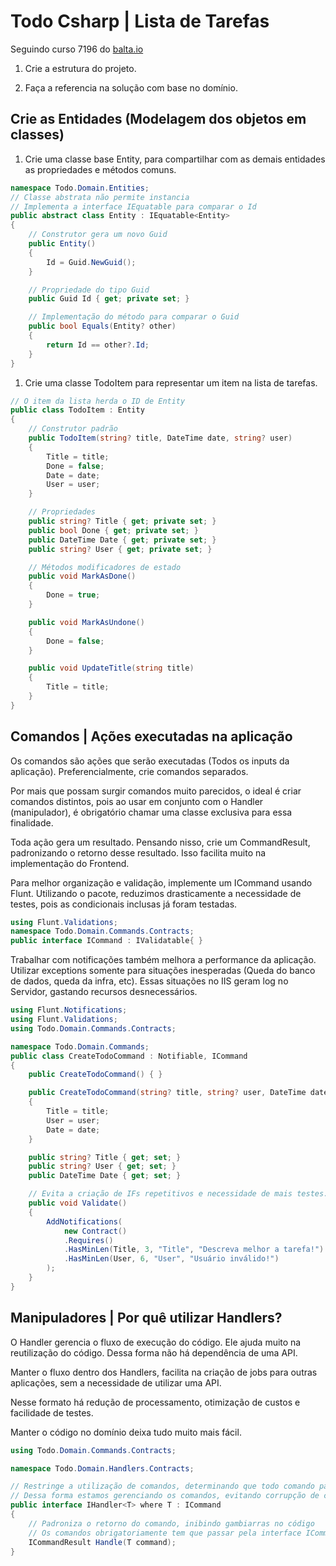 # Todo Csharp | Lista de Tarefas

Seguindo curso 7196 do [balta.io](https://github.com/balta-io/7196)

1. Crie a estrutura do projeto.

1. Faça a referencia na solução com base no domínio.

## Crie as Entidades (Modelagem dos objetos em classes)

1. Crie uma classe base Entity, para compartilhar com as demais entidades as propriedades e métodos comuns.

```csharp
namespace Todo.Domain.Entities;
// Classe abstrata não permite instancia
// Implementa a interface IEquatable para comparar o Id
public abstract class Entity : IEquatable<Entity>
{
    // Construtor gera um novo Guid
    public Entity()
    {
        Id = Guid.NewGuid();
    }

    // Propriedade do tipo Guid
    public Guid Id { get; private set; }

    // Implementação do método para comparar o Guid
    public bool Equals(Entity? other)
    {
        return Id == other?.Id;
    }
}
```

1. Crie uma classe TodoItem para representar um item na lista de tarefas.

```csharp
// O item da lista herda o ID de Entity
public class TodoItem : Entity
{
    // Construtor padrão
    public TodoItem(string? title, DateTime date, string? user)
    {
        Title = title;
        Done = false;
        Date = date;
        User = user;
    }

    // Propriedades
    public string? Title { get; private set; }
    public bool Done { get; private set; }
    public DateTime Date { get; private set; }
    public string? User { get; private set; }

    // Métodos modificadores de estado
    public void MarkAsDone()
    {
        Done = true;
    }

    public void MarkAsUndone()
    {
        Done = false;
    }

    public void UpdateTitle(string title)
    {
        Title = title;
    }
}
```

## Comandos | Ações executadas na aplicação

Os comandos são ações que serão executadas (Todos os inputs da aplicação). Preferencialmente, crie comandos separados.

Por mais que possam surgir comandos muito parecidos, o ideal é criar comandos distintos, pois ao usar em conjunto com o Handler (manipulador), é obrigatório chamar uma classe exclusiva para essa finalidade.

Toda ação gera um resultado. Pensando nisso, crie um CommandResult, padronizando o retorno desse resultado. Isso facilita muito na implementação do Frontend.

Para melhor organização e validação, implemente um ICommand usando Flunt. Utilizando o pacote, reduzimos drasticamente a necessidade de testes, pois as condicionais inclusas já foram testadas.

```csharp
using Flunt.Validations;
namespace Todo.Domain.Commands.Contracts;
public interface ICommand : IValidatable{ }
```

Trabalhar com notificações também melhora a performance da aplicação. Utilizar exceptions somente para situações inesperadas (Queda do banco de dados, queda da infra, etc). Essas situações no IIS geram log no Servidor, gastando recursos desnecessários.

```csharp
using Flunt.Notifications;
using Flunt.Validations;
using Todo.Domain.Commands.Contracts;

namespace Todo.Domain.Commands;
public class CreateTodoCommand : Notifiable, ICommand
{
    public CreateTodoCommand() { }

    public CreateTodoCommand(string? title, string? user, DateTime date)
    {
        Title = title;
        User = user;
        Date = date;
    }

    public string? Title { get; set; }
    public string? User { get; set; }
    public DateTime Date { get; set; }

    // Evita a criação de IFs repetitivos e necessidade de mais testes.
    public void Validate()
    {
        AddNotifications(
            new Contract()
            .Requires()
            .HasMinLen(Title, 3, "Title", "Descreva melhor a tarefa!")
            .HasMinLen(User, 6, "User", "Usuário inválido!")
        );
    }
}
```

## Manipuladores | Por quê utilizar Handlers?

O Handler gerencia o fluxo de execução do código. Ele ajuda muito na reutilização do código.
Dessa forma não há dependência de uma API.

Manter o fluxo dentro dos Handlers, facilita na criação de jobs para outras aplicações, sem a necessidade de utilizar uma API.

Nesse formato há redução de processamento, otimização de custos e facilidade de testes.

Manter o código no domínio deixa tudo muito mais fácil.

```csharp
using Todo.Domain.Commands.Contracts;

namespace Todo.Domain.Handlers.Contracts;

// Restringe a utilização de comandos, determinando que todo comando passe pelo contrato.
// Dessa forma estamos gerenciando os comandos, evitando corrupção de código.
public interface IHandler<T> where T : ICommand
{
    // Padroniza o retorno do comando, inibindo gambiarras no código
    // Os comandos obrigatoriamente tem que passar pela interface ICommand
    ICommandResult Handle(T command);
}
```
